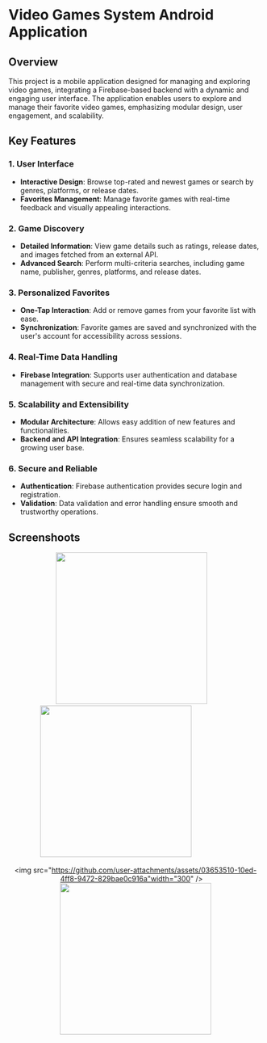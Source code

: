 # Video Games System Android Application 

## **Overview**
This project is a mobile application designed for managing and exploring video games, integrating a Firebase-based backend with a dynamic and engaging user interface. The application enables users to explore and manage their favorite video games, emphasizing modular design, user engagement, and scalability.

## Key Features

### 1. User Interface
- **Interactive Design**: Browse top-rated and newest games or search by genres, platforms, or release dates.
- **Favorites Management**: Manage favorite games with real-time feedback and visually appealing interactions.

### 2. Game Discovery
- **Detailed Information**: View game details such as ratings, release dates, and images fetched from an external API.
- **Advanced Search**: Perform multi-criteria searches, including game name, publisher, genres, platforms, and release dates.

### 3. Personalized Favorites
- **One-Tap Interaction**: Add or remove games from your favorite list with ease.
- **Synchronization**: Favorite games are saved and synchronized with the user's account for accessibility across sessions.

### 4. Real-Time Data Handling
- **Firebase Integration**: Supports user authentication and database management with secure and real-time data synchronization.

### 5. Scalability and Extensibility
- **Modular Architecture**: Allows easy addition of new features and functionalities.
- **Backend and API Integration**: Ensures seamless scalability for a growing user base.

### 6. Secure and Reliable
- **Authentication**: Firebase authentication provides secure login and registration.
- **Validation**: Data validation and error handling ensure smooth and trustworthy operations.

## **Screenshoots**

<div align="center">
   <img src="https://github.com/user-attachments/assets/416f5759-5a2a-48cb-8aa7-97951091c070" width="300" />
     &nbsp;&nbsp;&nbsp;
   <img src="https://github.com/user-attachments/assets/8320152d-c1ef-4019-8df9-c763e5c6a64d" width="300" />
     &nbsp;&nbsp;&nbsp;
        &nbsp;&nbsp;&nbsp;
        &nbsp;&nbsp;&nbsp;
     &nbsp;&nbsp;&nbsp;
     &nbsp;&nbsp;&nbsp;

   <img src="https://github.com/user-attachments/assets/03653510-10ed-4ff8-9472-829bae0c916a"width="300" />
     &nbsp;&nbsp;&nbsp;
  <img src="https://github.com/user-attachments/assets/cc0038b8-f1ee-4331-9592-37034f8f46bb" width="300" />
